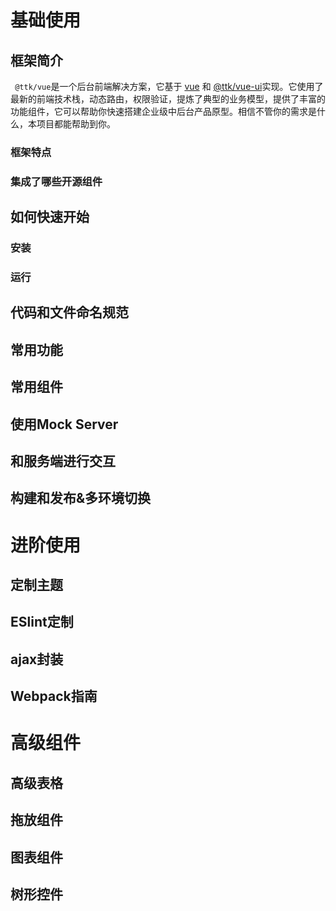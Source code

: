# 基础使用

## 框架简介

` @ttk/vue`是一个后台前端解决方案，它基于 [vue](https://github.com/vuejs/vue) 和 [@ttk/vue-ui](https://github.com/fx-mobile/vue-ui)实现。它使用了最新的前端技术栈，动态路由，权限验证，提炼了典型的业务模型，提供了丰富的功能组件，它可以帮助你快速搭建企业级中后台产品原型。相信不管你的需求是什么，本项目都能帮助到你。

### 框架特点



### 集成了哪些开源组件



## 如何快速开始

### 安装



### 运行



## 代码和文件命名规范

## 常用功能

## 常用组件

## 使用Mock Server

## 和服务端进行交互

## 构建和发布&多环境切换

# 进阶使用

## 定制主题

## ESlint定制

## ajax封装

## Webpack指南

# 高级组件

## 高级表格

## 拖放组件

## 图表组件

## 树形控件